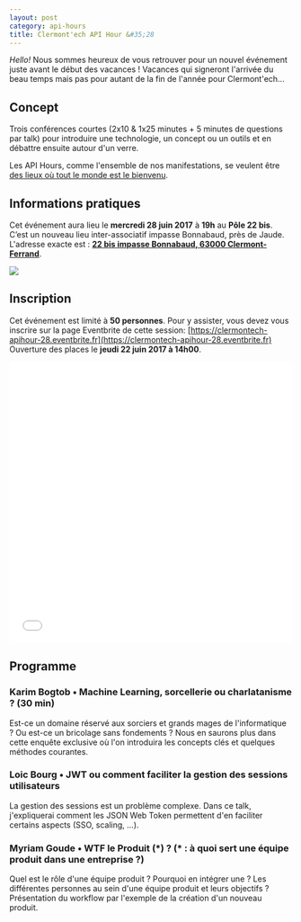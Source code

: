 ```yaml
---
layout: post
category: api-hours
title: Clermont'ech API Hour &#35;28
---
```


_Hello!_ Nous sommes heureux de vous retrouver pour un nouvel événement juste
avant le début des vacances ! Vacances qui signeront l'arrivée du beau temps
mais pas pour autant de la fin de l'année pour Clermont'ech...

## Concept

Trois conférences courtes (2x10 & 1x25 minutes + 5 minutes de questions par talk)
pour introduire une technologie, un concept ou un outils et en débattre ensuite
autour d'un verre.

Les API Hours, comme l'ensemble de nos manifestations, se veulent être [des
lieux où tout le monde est le bienvenu](/code-of-conduct.html).


## Informations pratiques

Cet événement aura lieu le **mercredi 28 juin 2017** à **19h** au **Pôle 22 bis**.  C’est un nouveau lieu
inter-associatif impasse Bonnabaud, près de Jaude.  L'adresse exacte est : [**22 bis impasse Bonnabaud, 63000 Clermont-Ferrand**](https://goo.gl/maps/KRs8ibVn6nu).

[![](http://maps.googleapis.com/maps/api/staticmap?center=22+Impasse+Bonnabaud%2C+63000+Clermont-Ferrand&size=600x400&sensor=false&markers=color:red%7C45.775138,3.078713)](https://goo.gl/maps/KRs8ibVn6nu)

## Inscription

Cet événement est limité à **50 personnes**.  Pour y assister, vous devez vous
inscrire sur la page Eventbrite de cette session: [https://clermontech-apihour-28.eventbrite.fr](https://clermontech-apihour-28.eventbrite.fr)
Ouverture des places le **jeudi 22 juin 2017 à 14h00**.

<iframe src="//eventbrite.fr/tickets-external?eid=35372224275&ref=etckt" frameborder="0" height="500" width="100%" vspace="0" hspace="0" marginheight="5" marginwidth="5" scrolling="auto" allowtransparency="true"></iframe>


## Programme

### Karim Bogtob • Machine Learning, sorcellerie ou charlatanisme ? (30 min)

Est-ce un domaine réservé aux sorciers et grands mages de l'informatique ? Ou est-ce un bricolage sans fondements ? Nous en saurons plus dans cette enquête exclusive où l'on introduira les concepts clés et quelques méthodes courantes.

### Loic Bourg • JWT ou comment faciliter la gestion des sessions utilisateurs

La gestion des sessions est un problème complexe. Dans ce talk, j'expliquerai
comment les JSON Web Token permettent d'en faciliter certains aspects (SSO, scaling, ...).

### Myriam Goude • WTF le Produit (\*) ? (\* : à quoi sert une équipe produit dans une entreprise ?)

Quel est le rôle d'une équipe produit ? Pourquoi en intégrer une ? Les différentes personnes au sein d'une équipe produit et leurs objectifs ? Présentation du workflow par l'exemple de la création d'un nouveau produit.

